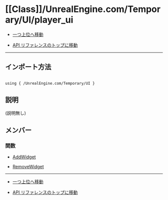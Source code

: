 # [[Class]]/UnrealEngine.com/Temporary/UI/player_ui

- [一つ上位へ移動](../main.md)

- [API リファレンスのトップに移動](/main.md)

---

## インポート方法

```verse

using { /UnrealEngine.com/Temporary/UI }

```

## 説明

(説明無し)

## メンバー

### 関数

- [AddWidget](./F_AddWidget/main.md)

- [RemoveWidget](./F_RemoveWidget/main.md)

---

- [一つ上位へ移動](../main.md)

- [API リファレンスのトップに移動](/main.md)
